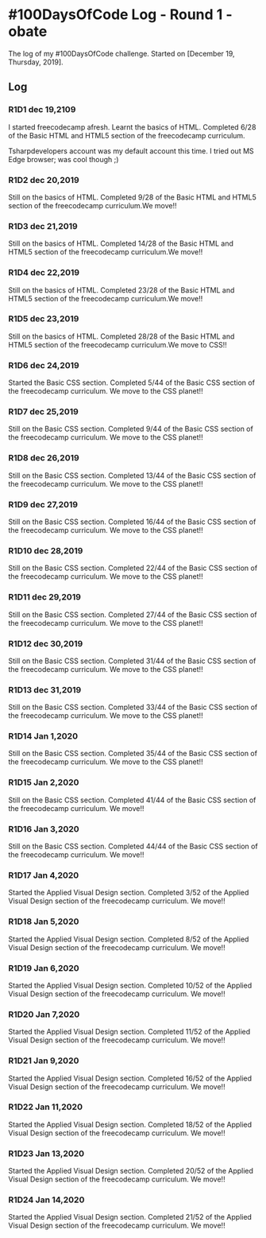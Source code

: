 # #100DaysOfCode Log - Round 1 - obate

The log of my #100DaysOfCode challenge. Started on [December 19, Thursday, 2019].

## Log

### R1D1 dec 19,2109

<!-- Started a Weather App. Worked on the draft layout of the app, struggled with OpenWeather API http://www.example.com -->

I started freecodecamp afresh. Learnt the basics of HTML. Completed 6/28 of the Basic HTML and HTML5 section of the freecodecamp curriculum.

Tsharpdevelopers account was my default account this time. I tried out MS Edge browser; was cool though ;)

### R1D2 dec 20,2019

Still on the basics of HTML. Completed 9/28 of the Basic HTML and HTML5 section of the freecodecamp curriculum.We move!!

### R1D3 dec 21,2019

Still on the basics of HTML. Completed 14/28 of the Basic HTML and HTML5 section of the freecodecamp curriculum.We move!!

### R1D4 dec 22,2019

Still on the basics of HTML. Completed 23/28 of the Basic HTML and HTML5 section of the freecodecamp curriculum.We move!!

### R1D5 dec 23,2019

Still on the basics of HTML. Completed 28/28 of the Basic HTML and HTML5 section of the freecodecamp curriculum.We move to CSS!!

### R1D6 dec 24,2019

Started the Basic CSS section. Completed 5/44 of the Basic CSS section of the freecodecamp curriculum. We move to the CSS planet!!

### R1D7 dec 25,2019

Still on the Basic CSS section. Completed 9/44 of the Basic CSS section of the freecodecamp curriculum. We move to the CSS planet!!

### R1D8 dec 26,2019

Still on the Basic CSS section. Completed 13/44 of the Basic CSS section of the freecodecamp curriculum. We move to the CSS planet!!

### R1D9 dec 27,2019

Still on the Basic CSS section. Completed 16/44 of the Basic CSS section of the freecodecamp curriculum. We move to the CSS planet!!

### R1D10 dec 28,2019

Still on the Basic CSS section. Completed 22/44 of the Basic CSS section of the freecodecamp curriculum. We move to the CSS planet!!

### R1D11 dec 29,2019

Still on the Basic CSS section. Completed 27/44 of the Basic CSS section of the freecodecamp curriculum. We move to the CSS planet!!

### R1D12 dec 30,2019

Still on the Basic CSS section. Completed 31/44 of the Basic CSS section of the freecodecamp curriculum. We move to the CSS planet!!

### R1D13 dec 31,2019

Still on the Basic CSS section. Completed 33/44 of the Basic CSS section of the freecodecamp curriculum. We move to the CSS planet!!

### R1D14 Jan 1,2020

Still on the Basic CSS section. Completed 35/44 of the Basic CSS section of the freecodecamp curriculum. We move to the CSS planet!!

### R1D15 Jan 2,2020

Still on the Basic CSS section. Completed 41/44 of the Basic CSS section of the freecodecamp curriculum. We move!!

### R1D16 Jan 3,2020

Still on the Basic CSS section. Completed 44/44 of the Basic CSS section of the freecodecamp curriculum. We move!!

### R1D17 Jan 4,2020

Started the Applied Visual Design section. Completed 3/52 of the Applied Visual Design section of the freecodecamp curriculum. We move!!

### R1D18 Jan 5,2020

Started the Applied Visual Design section. Completed 8/52 of the Applied Visual Design section of the freecodecamp curriculum. We move!!

### R1D19 Jan 6,2020

Started the Applied Visual Design section. Completed 10/52 of the Applied Visual Design section of the freecodecamp curriculum. We move!!

### R1D20 Jan 7,2020

Started the Applied Visual Design section. Completed 11/52 of the Applied Visual Design section of the freecodecamp curriculum. We move!!

### R1D21 Jan 9,2020

Started the Applied Visual Design section. Completed 16/52 of the Applied Visual Design section of the freecodecamp curriculum. We move!!

### R1D22 Jan 11,2020

Started the Applied Visual Design section. Completed 18/52 of the Applied Visual Design section of the freecodecamp curriculum. We move!!

### R1D23 Jan 13,2020

Started the Applied Visual Design section. Completed 20/52 of the Applied Visual Design section of the freecodecamp curriculum. We move!!

### R1D24 Jan 14,2020

Started the Applied Visual Design section. Completed 21/52 of the Applied Visual Design section of the freecodecamp curriculum. We move!!